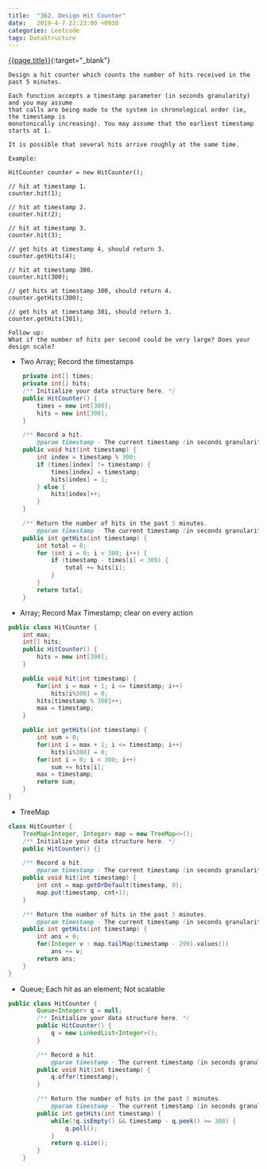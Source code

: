 ```yaml
---
title:  "362. Design Hit Counter"
date:   2019-4-7 22:23:00 +0930
categories: Leetcode
tags: DataStructure
---
```


[{{page.title}}](https://leetcode.com/problems/design-hit-counter/){:target="_blank"}

    Design a hit counter which counts the number of hits received in the past 5 minutes.

    Each function accepts a timestamp parameter (in seconds granularity) and you may assume
    that calls are being made to the system in chronological order (ie, the timestamp is
    monotonically increasing). You may assume that the earliest timestamp starts at 1.

    It is possible that several hits arrive roughly at the same time.

    Example:

    HitCounter counter = new HitCounter();

    // hit at timestamp 1.
    counter.hit(1);

    // hit at timestamp 2.
    counter.hit(2);

    // hit at timestamp 3.
    counter.hit(3);

    // get hits at timestamp 4, should return 3.
    counter.getHits(4);

    // hit at timestamp 300.
    counter.hit(300);

    // get hits at timestamp 300, should return 4.
    counter.getHits(300);

    // get hits at timestamp 301, should return 3.
    counter.getHits(301);

    Follow up:
    What if the number of hits per second could be very large? Does your design scale?



* Two Array; Record the timestamps

```java 
    private int[] times;
    private int[] hits;
    /** Initialize your data structure here. */
    public HitCounter() {
        times = new int[300];
        hits = new int[300];
    }

    /** Record a hit.
        @param timestamp - The current timestamp (in seconds granularity). */
    public void hit(int timestamp) {
        int index = timestamp % 300;
        if (times[index] != timestamp) {
            times[index] = timestamp;
            hits[index] = 1;
        } else {
            hits[index]++;
        }
    }

    /** Return the number of hits in the past 5 minutes.
        @param timestamp - The current timestamp (in seconds granularity). */
    public int getHits(int timestamp) {
        int total = 0;
        for (int i = 0; i < 300; i++) {
            if (timestamp - times[i] < 300) {
                total += hits[i];
            }
        }
        return total;
    }
```


* Array; Record Max Timestamp; clear on every action

```java
public class HitCounter {
    int max;
    int[] hits;
    public HitCounter() {
        hits = new int[300];
    }

    public void hit(int timestamp) {
        for(int i = max + 1; i <= timestamp; i++)
            hits[i%300] = 0;
        hits[timestamp % 300]++;
        max = timestamp;
    }

    public int getHits(int timestamp) {
        int sum = 0;
        for(int i = max + 1; i <= timestamp; i++)
            hits[i%300] = 0;
        for(int i = 0; i < 300; i++)
            sum += hits[i];
        max = timestamp;
        return sum;
    }
}
```


* TreeMap

```java
class HitCounter {
    TreeMap<Integer, Integer> map = new TreeMap<>();
    /** Initialize your data structure here. */
    public HitCounter() {}

    /** Record a hit.
        @param timestamp - The current timestamp (in seconds granularity). */
    public void hit(int timestamp) {
        int cnt = map.getOrDefault(timestamp, 0);
        map.put(timestamp, cnt+1);
    }

    /** Return the number of hits in the past 5 minutes.
        @param timestamp - The current timestamp (in seconds granularity). */
    public int getHits(int timestamp) {
        int ans = 0;
        for(Integer v : map.tailMap(timestamp - 299).values())
            ans += v;
        return ans;
    }
}
```

* Queue; Each hit as an element; Not scalable

```java
public class HitCounter {
        Queue<Integer> q = null;
        /** Initialize your data structure here. */
        public HitCounter() {
            q = new LinkedList<Integer>();
        }

        /** Record a hit.
            @param timestamp - The current timestamp (in seconds granularity). */
        public void hit(int timestamp) {
            q.offer(timestamp);
        }

        /** Return the number of hits in the past 5 minutes.
            @param timestamp - The current timestamp (in seconds granularity). */
        public int getHits(int timestamp) {
            while(!q.isEmpty() && timestamp - q.peek() >= 300) {
                q.poll();
            }
            return q.size();
        }
    }
```
